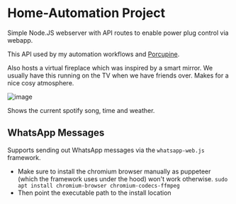 # Home-Automation Project

Simple Node.JS webserver with API routes to enable power plug control via webapp. 

This API used by my automation workflows and [Porcupine](https://github.com/xMilotas/Porcupine).

Also hosts a virtual fireplace which was inspired by a smart mirror. We usually have this running on the TV when we have friends over. Makes for a nice cosy atmosphere. 

![image](https://user-images.githubusercontent.com/25322643/129613847-078c4a93-aa9b-410a-b5d8-a39ee735c6f2.png)

Shows the current spotify song, time and weather. 

## WhatsApp Messages
Supports sending out WhatsApp messages via the `whatsapp-web.js` framework. 

- Make sure to install the chromium browser manually as puppeteer (which the framework uses under the hood) won't work otherwise. `sudo apt install chromium-browser chromium-codecs-ffmpeg` 
- Then point the executable path to the install location